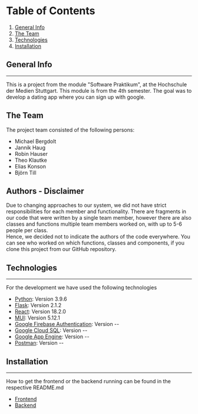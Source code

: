 # Table of Contents
1. [General Info](#general-info)
2. [The Team](#the-team)
2. [Technologies](#technologies)
3. [Installation](#installation)

## General Info
***
This is a project from the module "Software Praktikum", at the Hochschule der Medien Stuttgart. This module is from the 4th semester. 
The goal was to develop a dating app where you can sign up with google. 

## The Team
The project team consisted of the following persons: 
* Michael Bergdolt
* Jannik Haug
* Robin Hauser
* Theo Klautke
* Elias Konson
* Björn Till

## Authors - Disclaimer
Due to changing approaches to our system, we did not have strict responsibilities for each member and functionality. 
There are fragments in our code that were written by a single team member, however there are also classes and functions
multiple team members worked on, with up to 5-6 people per class. 
<br/>
Hence, we decided not to indicate the authors of the code everywhere.
You can see who worked on which functions, classes and components, if you clone this project from our GitHub repository. 



## Technologies
***
For the development we have used the following technologies 
* [Python](https://www.python.org/): Version 3.9.6
* [Flask](https://flask.palletsprojects.com/en/2.3.x/): Version 2.1.2
* [React](https://react.dev/): Version 18.2.0
* [MUI](https://mui.com/): Version 5.12.1
* [Google Firebase Authentication](https://firebase.google.com/docs/auth): Version --
* [Google Cloud SQL](https://cloud.google.com/sql?hl=de): Version --
* [Google App Engine](https://cloud.google.com/appengine?hl=de): Version --
* [Postman](https://www.postman.com/): Version --

## Installation
***
How to get the frontend or the backend running can be found in the respective README.md
* [Frontend](./frontend/sopra-frontend/README.md) 
* [Backend](./backend/README.md)